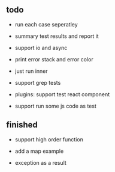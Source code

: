 ## todo

- run each case seperatley

- summary test results and report it

- support io and async

- print error stack and error color

- just run inner

- support grep tests

- plugins: support test react component

- support run some js code as test

## finished

- support high order function

- add a map example

- exception as a result
